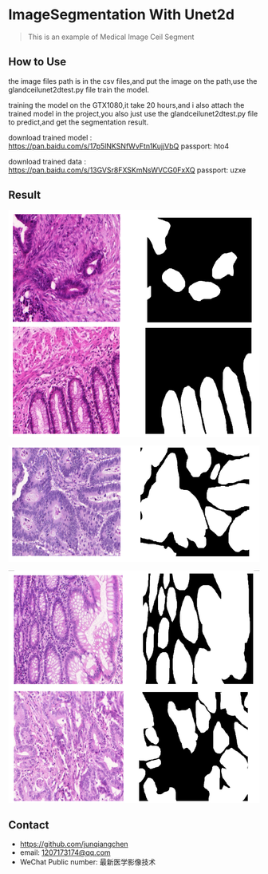 # ImageSegmentation With Unet2d
> This is an example of Medical Image Ceil Segment

## How to Use

the image files path is in the csv files,and put the image on the path,use the glandceilunet2dtest.py file train the model. 

training the model on the GTX1080,it take 20 hours,and i also attach the trained model in the project,you also just use the glandceilunet2dtest.py file to predict,and get the segmentation result.

download trained model : https://pan.baidu.com/s/17p5lNKSNfWvFtn1KujjVbQ passport: hto4

download trained data : https://pan.baidu.com/s/13GVSr8FXSKmNsWVCG0FxXQ passport: uzxe

## Result

![](1.PNG)

![](2.PNG)

![](3.PNG)

## Contact
* https://github.com/junqiangchen
* email: 1207173174@qq.com
* WeChat Public number: 最新医学影像技术
